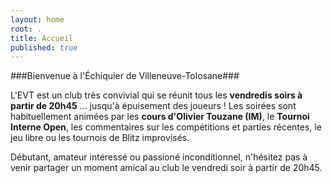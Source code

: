 ```yaml
---
layout: home
root: .
title: Accueil
published: true
---
```


###Bienvenue à l'Échiquier de Villeneuve-Tolosane###

L'EVT est un club très convivial qui se réunit tous les **vendredis soirs à partir de 20h45** ... jusqu'à épuisement des joueurs ! Les soirées sont habituellement animées par les **cours d'Olivier Touzane (IM)**, le **Tournoi Interne Open**, les commentaires sur les compétitions et parties récentes, le jeu libre ou les tournois de Blitz improvisés.

Débutant, amateur intéressé ou passioné inconditionnel, n'hésitez pas à venir partager un moment amical au club le vendredi soir à partir de 20h45.